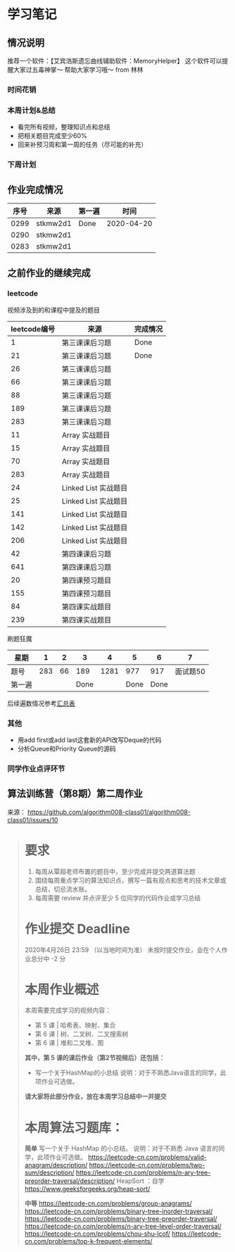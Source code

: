 # 学习笔记

## 情况说明

推荐一个软件：【艾宾浩斯遗忘曲线辅助软件：MemoryHelper】     这个软件可以提醒大家过五毒神掌～  帮助大家学习哦～ from 林林

### 时间花销

### 本周计划&总结

* 看完所有视频，整理知识点和总结
* 把相关题目完成至少60%
* 回来补预习周和第一周的任务（尽可能的补充）

### 下周计划


## 作业完成情况


|序号|来源|第一遍|时间|
|---|---|---|---|
|0299|stkmw2d1|Done|2020-04-20|
|0290|stkmw2d1|
|0283|stkmw2d1|



## 之前作业的继续完成

### leetcode

视频涉及到的和课程中提及的题目

|leetcode编号|来源|完成情况|
|---|---|---|
|1|第三课课后习题|Done|
|21|第三课课后习题|Done|
|26|第三课课后习题||
|66|第三课课后习题||
|88|第三课课后习题||
|189|第三课课后习题||
|283|第三课课后习题||
|11|Array 实战题目||
|15|Array 实战题目||
|70|Array 实战题目||
|283|Array 实战题目||
|24|Linked List 实战题目||
|25|Linked List 实战题目||
|141|Linked List 实战题目||
|142|Linked List 实战题目||
|206|Linked List 实战题目||
|42|第四课课后习题||
|641|第四课课后习题||
|20|第四课预习题目||
|155|第四课预习题目||
|84|第四课实战题目||
|239|第四课实战题目||


刷题狂魔

|星期|1|2|3|4|5|6|7|
|---|---|---|---|---|---|---|---|
|题号|283|66|189|1281|977|917|面试题50|
|第一遍| | |Done| |Done|Done|


后续遍数情况参考[汇总表](leetcode.md)

### 其他

* 用add first或add last这套新的API改写Deque的代码
* 分析Queue和Priority Queue的源码


### 同学作业点评环节



## 算法训练营（第8期）第二周作业

来源： https://github.com/algorithm008-class01/algorithm008-class01/issues/10

> # 要求
> 1. 每周从覃超老师布置的题目中，至少完成并提交两道算法题
> 2. 围绕每周重点学习的算法知识点，撰写一篇有观点和思考的技术文章或总结，切忌流水账。
> 3. 每周需要 review 并点评至少 5 位同学的代码作业或学习总结
> 
> # 作业提交 Deadline
> 2020年4月26日 23:59 （以当地时间为准）
> 未按时提交作业，会在个人作业总分中 -2 分
> 
> # 本周作业概述
> 本周需要完成学习的视频内容：
> 
> * 第 5 课 | 哈希表、映射、集合
> * 第 6 课 | 树、二叉树、二叉搜索树
> * 第 6 课 | 堆和二叉堆、图
> 
> **其中，第 5 课的课后作业（第2节视频后）还包括：**
> 
> * 写一个关于HashMap的小总结
>   说明：对于不熟悉Java语言的同学，此项作业可选做。
> 
> **请大家将此部分作业，放在本周学习总结中一并提交**
> 
> # 本周算法习题库：
> **简单**
> 写一个关于 HashMap 的小总结。
> 说明：对于不熟悉 Java 语言的同学，此项作业可选做。
> https://leetcode-cn.com/problems/valid-anagram/description/
> https://leetcode-cn.com/problems/two-sum/description/
> https://leetcode-cn.com/problems/n-ary-tree-preorder-traversal/description/
> HeapSort ：自学 https://www.geeksforgeeks.org/heap-sort/
> 
> **中等**
> https://leetcode-cn.com/problems/group-anagrams/
> https://leetcode-cn.com/problems/binary-tree-inorder-traversal/
> https://leetcode-cn.com/problems/binary-tree-preorder-traversal/
> https://leetcode-cn.com/problems/n-ary-tree-level-order-traversal/
> https://leetcode-cn.com/problems/chou-shu-lcof/
> https://leetcode-cn.com/problems/top-k-frequent-elements/



